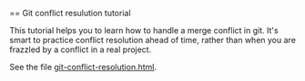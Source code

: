 == Git conflict resulution tutorial

This tutorial helps you to learn how to handle a merge conflict in git.
It's smart to practice conflict resolution ahead of time, rather than when
you are frazzled by a conflict in a real project.

See the file [git-conflict-resolution.html](https://rawgit.com/mernst/git-conflict-tutorial/master/git-conflict-resolution.html).
